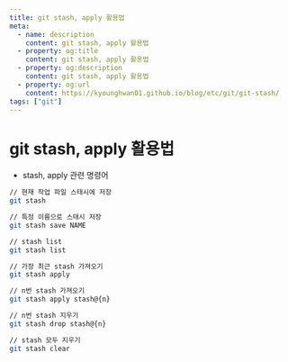 ```yaml
---
title: git stash, apply 활용법
meta:
  - name: description
    content: git stash, apply 활용법
  - property: og:title
    content: git stash, apply 활용법
  - property: og:description
    content: git stash, apply 활용법
  - property: og:url
    content: https://kyounghwan01.github.io/blog/etc/git/git-stash/
tags: ["git"]
---
```


# git stash, apply 활용법

- stash, apply 관련 명령어

```sh
// 현재 작업 파일 스태시에 저장
git stash

// 특정 이름으로 스태시 저장
git stash save NAME

// stash list
git stash list

// 가장 최근 stash 가져오기
git stash apply

// n번 stash 가져오기
git stash apply stash@{n}

// n번 stash 지우기
git stash drop stash@{n}

// stash 모두 지우기
git stash clear
```

<TagLinks />

<Disqus />
